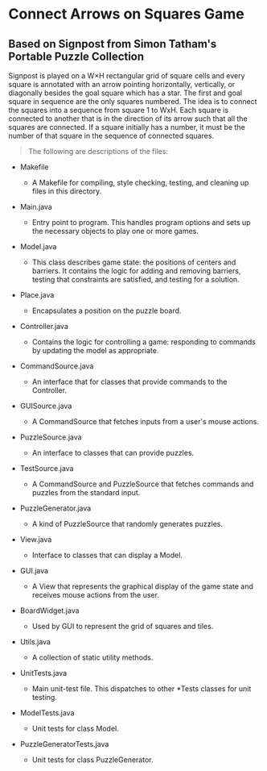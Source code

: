 # Connect Arrows on Squares Game
## Based on Signpost from Simon Tatham's Portable Puzzle Collection

Signpost is played on a W×H rectangular grid of square cells and every square is annotated with an arrow pointing horizontally, vertically, or diagonally besides the goal square which has a star. The first and goal square in sequence are the only squares numbered. The idea is to connect the squares into a sequence from square 1 to WxH. Each square is connected to another that is in the direction of its arrow such that all the squares are connected. If a square initially has a number, it must be the number of that square in the sequence of connected squares.

>The following are descriptions of the files:

- Makefile          
  - A Makefile for compiling, style checking, testing, and cleaning up files in this directory.
- Main.java          
  - Entry point to program. This handles program options and sets up the necessary objects to play one or more games.
- Model.java
  - This class describes game state: the positions of centers and barriers. It contains the logic for adding and removing barriers, testing that constraints are satisfied, and testing for a solution.
- Place.java
  - Encapsulates a position on the puzzle board.
- Controller.java 
  - Contains the logic for controlling a game: responding to commands by updating the model as appropriate.
- CommandSource.java
  - An interface that for classes that provide commands
 to the Controller.
- GUISource.java
  - A CommandSource that fetches inputs from a user's
 mouse actions.
- PuzzleSource.java 
  - An interface to classes that can provide puzzles.

- TestSource.java 
  - A CommandSource and PuzzleSource that fetches
 commands and puzzles from the standard input.

- PuzzleGenerator.java
  - A kind of PuzzleSource that randomly generates
 puzzles.

- View.java 
  - Interface to classes that can display a Model.
- GUI.java 
  - A View that represents the graphical display of the
 game state and receives mouse actions from the user.
- BoardWidget.java 
  - Used by GUI to represent the grid of squares and tiles.
- Utils.java
  - A collection of static utility methods.
- UnitTests.java 
  - Main unit-test file. This dispatches to other *Tests
 classes for unit testing.
- ModelTests.java 
  - Unit tests for class Model.
- PuzzleGeneratorTests.java
  - Unit tests for class PuzzleGenerator.
                    
